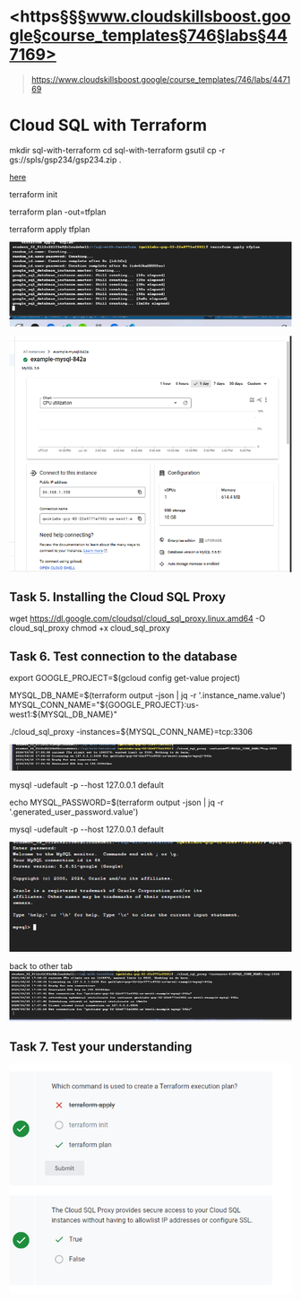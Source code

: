 # <https§§§www.cloudskillsboost.google§course_templates§746§labs§447169>
> <https://www.cloudskillsboost.google/course_templates/746/labs/447169>

# Cloud SQL with Terraform


mkdir sql-with-terraform
cd sql-with-terraform
gsutil cp -r gs://spls/gsp234/gsp234.zip .

[here](./_artifacts/sql-with-terraform/)

terraform init

terraform plan -out=tfplan

terraform apply tfplan

![alt text](image.png)

![alt text](image-1.png)

## Task 5. Installing the Cloud SQL Proxy


wget https://dl.google.com/cloudsql/cloud_sql_proxy.linux.amd64 -O cloud_sql_proxy
chmod +x cloud_sql_proxy

## Task 6. Test connection to the database

export GOOGLE_PROJECT=$(gcloud config get-value project)

MYSQL_DB_NAME=$(terraform output -json | jq -r '.instance_name.value')
MYSQL_CONN_NAME="${GOOGLE_PROJECT}:us-west1:${MYSQL_DB_NAME}"


./cloud_sql_proxy -instances=${MYSQL_CONN_NAME}=tcp:3306


![alt text](image-2.png)

mysql -udefault -p --host 127.0.0.1 default

echo MYSQL_PASSWORD=$(terraform output -json | jq -r '.generated_user_password.value')

mysql -udefault -p --host 127.0.0.1 default


![alt text](image-3.png)

back to other tab
![alt text](image-4.png)


## Task 7. Test your understanding
![alt text](image-5.png)
